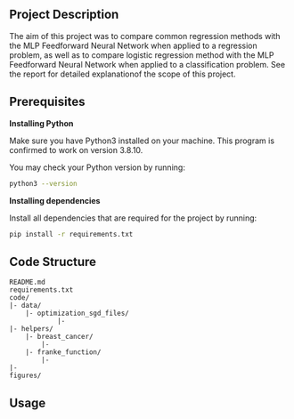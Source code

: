 ## Project Description

The aim of this project was to compare common regression methods with the MLP Feedforward Neural Network when applied to a regression problem, as well as to compare logistic regression method with the MLP Feedforward Neural Network when applied to a classification problem. See the report for detailed explanationof the scope of this project. 

## Prerequisites

**Installing Python**

Make sure you have Python3 installed on your machine. This program is confirmed to work on version 3.8.10.

You may check your Python version by running:
```bash
python3 --version
```

**Installing dependencies**

Install all dependencies that are required for the project by running:
```bash
pip install -r requirements.txt
```

## Code Structure
```
README.md
requirements.txt
code/
|- data/
	|- optimization_sgd_files/
			|-
|- helpers/
	|- breast_cancer/
		|-
	|- franke_function/
		|-
|- 
figures/
```

## Usage
